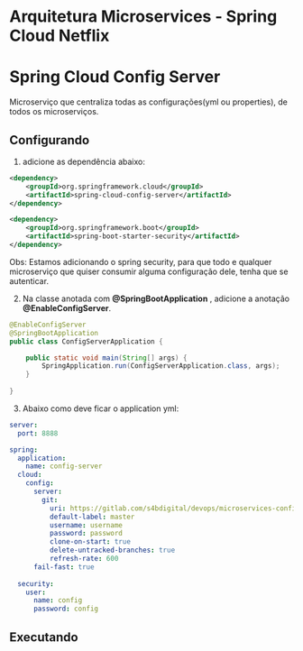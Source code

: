 # Arquitetura Microservices - Spring Cloud Netflix

# Spring Cloud Config Server

Microserviço que centraliza todas as configurações(yml ou properties), de todos os microserviços.

## Configurando


1.  adicione as dependência abaixo:

```xml
<dependency>
	<groupId>org.springframework.cloud</groupId>
	<artifactId>spring-cloud-config-server</artifactId>
</dependency>

<dependency>
	<groupId>org.springframework.boot</groupId>
	<artifactId>spring-boot-starter-security</artifactId>
</dependency>
```

Obs: Estamos adicionando o spring security, para que todo e qualquer microserviço que quiser consumir alguma configuração dele, tenha que se autenticar.


2.  Na classe anotada com **@SpringBootApplication** , adicione a anotação **@EnableConfigServer**.

```java
@EnableConfigServer
@SpringBootApplication
public class ConfigServerApplication {

	public static void main(String[] args) {
		SpringApplication.run(ConfigServerApplication.class, args);
	}
	
}
```


3.  Abaixo como deve ficar o application yml:

```yml
server:
  port: 8888

spring:
  application:
    name: config-server
  cloud:
    config:
      server:
        git:
          uri: https://gitlab.com/s4bdigital/devops/microservices-config.git
          default-label: master
          username: username
          password: password
          clone-on-start: true
          delete-untracked-branches: true
          refresh-rate: 600
      fail-fast: true
      
  security:
    user:
      name: config
      password: config
```

## Executando

